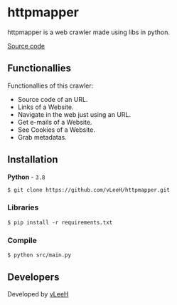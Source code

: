 # httpmapper
httpmapper is a web crawler made using libs in python.

<a href="https://github.com/vLeeH/httpmapper/blob/main/src/httpmapper.py">Source code</a>

## Functionallies
Functionallies of this crawler:
- Source code of an URL.
- Links of a Website.
- Navigate in the web just using an URL.
- Get e-mails of a Website.
- See Cookies of a Website.
- Grab metadatas.

## Installation
**Python** - `3.8` 
```
$ git clone https://github.com/vLeeH/httpmapper.git 
```

### Libraries
```
$ pip install -r requirements.txt
```

### Compile 
```
$ python src/main.py
```

## Developers 
Developed by <a href="https://github.com/vleeh">vLeeH</a>
